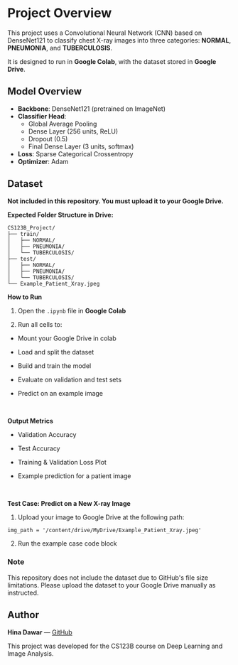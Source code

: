 # Project Overview

This project uses a Convolutional Neural Network (CNN) based on DenseNet121 to classify chest X-ray images into three categories: **NORMAL**, **PNEUMONIA**, and **TUBERCULOSIS**.

It is designed to run in **Google Colab**, with the dataset stored in **Google Drive**.

## Model Overview

- **Backbone**: DenseNet121 (pretrained on ImageNet)
- **Classifier Head**:
  - Global Average Pooling
  - Dense Layer (256 units, ReLU)
  - Dropout (0.5)
  - Final Dense Layer (3 units, softmax)
- **Loss**: Sparse Categorical Crossentropy
- **Optimizer**: Adam

## Dataset

**Not included in this repository. You must upload it to your Google Drive.**

**Expected Folder Structure in Drive:**

```
CS123B_Project/
├── train/
│   ├── NORMAL/
│   ├── PNEUMONIA/
│   └── TUBERCULOSIS/
├── test/
│   ├── NORMAL/
│   ├── PNEUMONIA/
│   └── TUBERCULOSIS/
└── Example_Patient_Xray.jpeg

```
**How to Run**

1. Open the `.ipynb` file in **Google Colab**
 
3. Run all cells to:
   
- Mount your Google Drive in colab

- Load and split the dataset

- Build and train the model

- Evaluate on validation and test sets

- Predict on an example image

<br>
  
**Output Metrics**

- Validation Accuracy

- Test Accuracy

- Training & Validation Loss Plot

- Example prediction for a patient image

<br>

**Test Case: Predict on a New X-ray Image**

1. Upload your image to Google Drive at the following path:

```markdown
img_path = '/content/drive/MyDrive/Example_Patient_Xray.jpeg'
```
2. Run the example case code block


### Note

This repository does not include the dataset due to GitHub's file size limitations. Please upload the dataset to your Google Drive manually as instructed.

## Author

**Hina Dawar** — [GitHub](https://github.com/hanaanahi)

This project was developed for the CS123B course on Deep Learning and Image Analysis.

